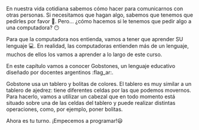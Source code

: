 En nuestra vida cotidiana sabemos cómo hacer para comunicarnos con otras personas. Si necesitamos que hagan algo, sabemos que tenemos que pedirles por favor :pray:. Pero... ¿cómo hacemos si le tenemos que pedir algo a una computadora? :no_mouth:

Para que la computadora nos entienda, vamos a tener que aprender SU lenguaje :computer:. En realidad, las computadoras entienden más de un lenguaje, muchos de ellos los vamos a aprender a lo largo de este curso.

En este capítulo vamos a conocer Gobstones, un lenguaje educativo diseñado por docentes argentinos :flag_ar:.

Gobstone usa un tablero y bolitas de colores. El tablero es muy similar a un tablero de ajedrez: tiene diferentes celdas por las que podemos movernos.
Para hacerlo, vamos a utilizar un cabezal que en todo momento está situado sobre una de las celdas del tablero y puede realizar distintas operaciones, como, por ejemplo, poner bolitas.

Ahora es tu turno. ¡Empecemos a programar!:smiley: